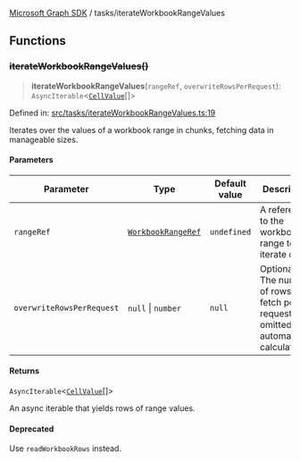 [Microsoft Graph SDK](../README.md) / tasks/iterateWorkbookRangeValues

## Functions

### ~~iterateWorkbookRangeValues()~~

> **iterateWorkbookRangeValues**(`rangeRef`, `overwriteRowsPerRequest`): `AsyncIterable`\<[`CellValue`](../models/CellValue.md#cellvalue)[]\>

Defined in: [src/tasks/iterateWorkbookRangeValues.ts:19](https://github.com/Future-Secure-AI/microsoft-graph/blob/main/src/tasks/iterateWorkbookRangeValues.ts#L19)

Iterates over the values of a workbook range in chunks, fetching data in manageable sizes.

#### Parameters

| Parameter | Type | Default value | Description |
| ------ | ------ | ------ | ------ |
| `rangeRef` | [`WorkbookRangeRef`](../models/WorkbookRangeRef.md#workbookrangeref) | `undefined` | A reference to the workbook range to iterate over. |
| `overwriteRowsPerRequest` | `null` \| `number` | `null` | Optional. The number of rows to fetch per request. If omitted, it is automatically calculated. |

#### Returns

`AsyncIterable`\<[`CellValue`](../models/CellValue.md#cellvalue)[]\>

An async iterable that yields rows of range values.

#### Deprecated

Use `readWorkbookRows` instead.
